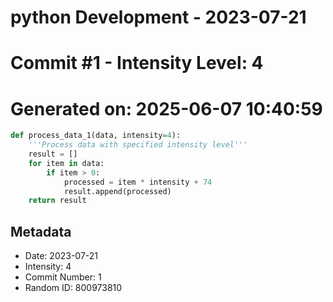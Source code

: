﻿# python Development - 2023-07-21
# Commit #1 - Intensity Level: 4
# Generated on: 2025-06-07 10:40:59
```python
def process_data_1(data, intensity=4):
    '''Process data with specified intensity level'''
    result = []
    for item in data:
        if item > 0:
            processed = item * intensity + 74
            result.append(processed)
    return result
```
## Metadata
- Date: 2023-07-21
- Intensity: 4
- Commit Number: 1
- Random ID: 800973810
